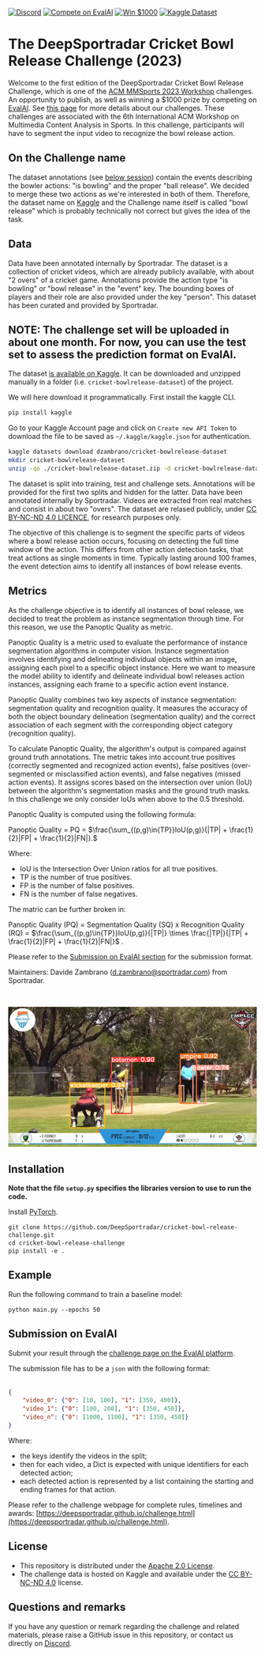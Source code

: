 [![Discord](https://badgen.net/badge/icon/discord?icon=discord&label)](https://discord.gg/JvMQgMkpkm)
[![Compete on EvalAI](https://badgen.net/badge/compete%20on/EvalAI/blue)](https://eval.ai/web/challenges/challenge-page/2077/overview)
[![Win $1000](https://badgen.net/badge/win/%241%2C000.00/yellow)](http://mmsports.multimedia-computing.de/mmsports2023/challenge.html)
[![Kaggle Dataset](https://badgen.net/badge/kaggle/dataset/blue)](https://www.kaggle.com/datasets/dzambrano/cricket-bowlrelease-dataset)

# The DeepSportradar Cricket Bowl Release Challenge (2023)


Welcome to the first edition of the DeepSportradar Cricket Bowl Release Challenge, which is one of the [ACM MMSports 2023 Workshop](http://mmsports.multimedia-computing.de/mmsports2023/index.html) challenges. 
An opportunity to publish, as well as winning a $1000 prize by competing on [EvalAI](https://eval.ai/web/challenges/challenge-page/2077/overview). 
See [this page](http://mmsports.multimedia-computing.de/mmsports2023/challenge.html) for more details about our challenges.
These challenges are associated with the 6th International ACM Workshop on Multimedia Content Analysis in Sports.
In this challenge, participants will have to segment the input video to recognize the bowl release action.


## On the Challenge name

The dataset annotations (see [below session](#data)) contain the events describing the bowler actions: "is bowling" and the proper "ball release". We decided to merge these two actions as we're interested in both of them. 
Therefore, the dataset name on [Kaggle](https://www.kaggle.com/datasets/dzambrano/cricket-bowlrelease-dataset) and the Challenge name itself is called "bowl release" which is probably technically not correct but gives the idea of the task.

## Data

Data have been annotated internally by Sportradar. The dataset is a collection of cricket videos, which are already publicly available, with about "2 overs" of a cricket game.
Annotations provide the action type "is bowling" or "bowl release" in the "event" key.
The bounding boxes of players and their role are also provided under the key "person".
This dataset has been curated and provided by Sportradar.


## NOTE: The challenge set will be uploaded in about one month. For now, you can use the test set to assess the prediction format on EvalAI.

The dataset [is available on Kaggle](https://www.kaggle.com/datasets/dzambrano/cricket-bowlrelease-dataset).
It can be downloaded and unzipped manually in a folder (i.e. `cricket-bowlrelease-dataset`) of the project.

We will here download it programmatically. First install the kaggle CLI.

```bash
pip install kaggle
```

Go to your Kaggle Account page and click on `Create new API Token` to download the file to be saved as `~/.kaggle/kaggle.json` for authentication.

```bash
kaggle datasets download dzambrano/cricket-bowlrelease-dataset
mkdir cricket-bowlrelease-dataset
unzip -qo ./cricket-bowlrelease-dataset.zip -d cricket-bowlrelease-dataset
```


The dataset is split into training, test and challenge sets. Annotations will be provided for the first two splits and hidden for the latter.
Data have been annotated internally by Sportradar. Videos are extracted from real matches and consist in about two "overs".
The dataset are relased publicly, under [CC BY-NC-ND 4.0 LICENCE](https://creativecommons.org/licenses/by-nc-nd/4.0/), for research purposes only.

The objective of this challenge is to segment the specific parts of videos where a bowl release action occurs, focusing on detecting the full time window of the action. 
This differs from other action detection tasks, that treat actions as single moments in time. 
Typically lasting around 100 frames, the event detection aims to identify all instances of bowl release events.

## Metrics

As the challenge objective is to identify all instances of bowl release, we decided to treat the problem as instance segmentation through time.
For this reason, we use the Panoptic Quality as metric. 

Panoptic Quality is a metric used to evaluate the performance of instance segmentation algorithms in computer vision. Instance segmentation involves identifying and delineating individual objects within an image, assigning each pixel to a specific object instance. Here we want to measure the model ability to identify and delineate individual bowl releases action instances, assigning each frame to a specific action event instance.

Panoptic Quality combines two key aspects of instance segmentation: segmentation quality and recognition quality. It measures the accuracy of both the object boundary delineation (segmentation quality) and the correct association of each segment with the corresponding object category (recognition quality).

To calculate Panoptic Quality, the algorithm's output is compared against ground truth annotations. The metric takes into account true positives (correctly segmented and recognized action events), false positives (over-segmented or misclassified action events), and false negatives (missed action events). It assigns scores based on the intersection over union (IoU) between the algorithm's segmentation masks and the ground truth masks. In this challenge we only consider IoUs when above to the 0.5 threshold.

Panoptic Quality is computed using the following formula:

Panoptic Quality = PQ = $\frac{\sum_{(p,g)\in{TP}}IoU(p,g)}{|TP| + \frac{1}{2}|FP| + \frac{1}{2}|FN|}.$


Where:

- IoU is the Intersection Over Union ratios for all true positives.
- TP is the number of true positives.
- FP is the number of false positives.
- FN is the number of false negatives.

The matric can be further broken in:

Panoptic Quality (PQ) = Segmentation Quality (SQ) x Recognition Quality (RQ) = $\frac{\sum_{(p,g)\in{TP}}IoU(p,g)}{|TP|} \times \frac{|TP|}{|TP| + \frac{1}{2}|FP| + \frac{1}{2}|FN|}$ .



Please refer to the [Submission on EvalAI section](#submission-on-evalai) for the submission format.
    
Maintainers: Davide Zambrano (d.zambrano@sportradar.com) from Sportradar.


&nbsp;
<p align="center"><img src="assets/banner.png" width="740"></p>

## Installation

**Note that the file ```setup.py``` specifies the libraries version to use to run the code.**

Install [PyTorch](http://pytorch.org/). 

```shell
git clone https://github.com/DeepSportradar/cricket-bowl-release-challenge.git
cd cricket-bowl-release-challenge
pip install -e .
```

## Example

Run the following command to train a baseline model:
```shell
python main.py --epochs 50
```

## Submission on EvalAI
Submit your result through the [challenge page on the EvalAI platform](https://eval.ai/web/challenges/challenge-page/2077/overview).

The submission file has to be a ```json``` with the following format:

```json

{
    "video_0": {"0": [10, 100], "1": [350, 400]},
    "video_1": {"0": [100, 200], "1": [350, 450]},
    "video_n": {"0": [1000, 1100], "1": [350, 450]}
}

```
Where: 

- the keys identify the videos in the split;
- then for each video, a Dict is expected with unique identifiers for each detected action;
- each detected action is represented by a list containing the starting and ending frames for that action.


Please refer to the challenge webpage for complete rules, timelines and awards: [https://deepsportradar.github.io/challenge.html](https://deepsportradar.github.io/challenge.html).

## License

- This repository is distributed under the [Apache 2.0 License](https://github.com/DeepSportradar/cricket-bowl-release-challenge/blob/master/LICENSE).
- The challenge data is hosted on Kaggle and available under the [CC BY-NC-ND 4.0](https://creativecommons.org/licenses/by-nc-nd/4.0/) license.


## Questions and remarks
If you have any question or remark regarding the challenge and related materials, please raise a GitHub issue in this repository, or contact us directly on [Discord](https://discord.gg/JvMQgMkpkm).
